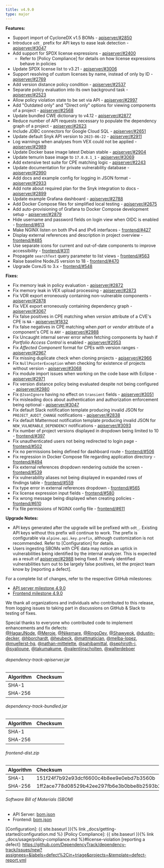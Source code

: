 ```yaml
---
title: v4.9.0
type: major
---
```


**Features:**

* Support import of CycloneDX v1.5 BOMs - [apiserver/#2850]
* Introduce `odt_` prefix for API keys to ease leak detection - [apiserver/#3047]
* Add support for SPDX license expressions - [apiserver/#2400]
  * Refer to [Policy Compliance] for details on how license expressions behave in policies
* Update SPDX license list to v3.21 - [apiserver/#3006]
* Support resolving of custom licenses by name, instead of only by ID - [apiserver/#2769]
* Add version distance policy condition - [apiserver/#2537]
* Separate policy evaluation into its own background task - [apiserver/#2523]
* Allow policy violation state to be set via API - [apiserver/#2997]
* Add "Outdated only" and "Direct only" options for viewing components of a project - [apiserver/#2568]
* Update bundled CWE dictionary to v4.12 - [apiserver/#2877]
* Reduce number of API requests necessary to populate the dependency graph of a project - [apiserver/#2623]
* Include JDBC connectors for Google Cloud SQL - [apiserver/#2651]
* Update default Snyk API version to `2023-06-22` - [apiserver/#2911]
* Log warnings when analyses from VEX could not be applied - [apiserver/#2989]
* Update Docker base image latest Debian stable - [apiserver/#2904]
* Update temurin base image to `17.0.8.1_1` - [apiserver/#3069]
* Add extensive test suite for CPE matching logic - [apiserver/#2243]
* Update documentation for private vulnerability database - [apiserver/#2990]
* Add docs and example config for logging in JSON format - [apiserver/#2933]
* Add note about required plan for the Snyk integration to docs - [apiserver/#2899]
* Update example Grafana dashboard - [apiserver/#2788]
* Add Docker Compose files for simplified local testing - [apiserver/#2675]
* Add auto-provisioning of Grafana to Docker Compose development setup - [apiserver/#2879]
* Hide username and password fields on login view when OIDC is enabled - [frontend/#613]
* Make NGINX listen on both IPv4 and IPv6 interfaces - [frontend/#427]
* Display external references and description in project overview - [frontend/#485]
* Use separate icons for current and out-of-date components to improve accessibility - [frontend/#311]
* Propagate `searchText` query parameter to list views - [frontend/#563]
* Raise baseline NodeJS version to 18 - [frontend/#470]
* Upgrade CoreJS to 3.x - [frontend/#548]

**Fixes:**

* Fix memory leak in policy evaluation - [apiserver/#2872]
* Fix memory leak in VEX upload processing - [apiserver/#2873]
* Fix VDR export erroneously containing non-vulnerable components - [apiserver/#2878]
* Fix VEX export erroneously containing dependency graph - [apiserver/#3067]
* Fix false positives in CPE matching when *version* attribute of a CVE's CPE is `NA` - [apiserver/#1832]
* Fix false negatives in CPE matching when *part* or *vendor* attribute of a component's CPE is `ANY` - [apiserver/#2988]
* Fix Uncaught internal server error when fetching components by hash if *Portfolio Access Control* is enabled - [apiserver/#2953]
* Fix *Affected Component* format for CPEs with version ranges - [apiserver/#2967]
* Fix missing duplicate check when cloning projects - [apiserver/#2966]
* Fix `NullPointerException` when checking for existence of projects without version - [apiserver/#3068]
* Fix module import issues when working on the code base with Eclipse - [apiserver/#2971]
* Fix version distance policy being evaluated despite not being configured - [apiserver/#2980]
* Fix `@JsonIgnore` having no effect on `transient` fields - [apiserver/#3051]
* Fix misleading docs about authentication and authorization enforcement being optional - [apiserver/#3047]
* Fix default Slack notification template producing invalid JSON for `PROJECT_AUDIT_CHANGE` notifications - [apiserver/#2838]
* Fix default Mattermost notification template producing invalid JSON for `NEW_VULNERABLE_DEPENDENCY` notifications - [apiserver/#3093]
* Fix number of project versions displayed in dropdown being limited to 10 - [frontend/#397]
* Fix unauthenticated users not being redirected to login page - [frontend/#502]
* Fix no permissions being defined for dashboard route - [frontend/#506]
* Fix regression in Docker Compose file regarding application directory - [frontend/#494]
* Fix external references dropdown rendering outside the screen - [frontend/#539]
* Fix vulnerability aliases not being displayed in expanded rows of findings table - [frontend/#559]
* Fix type error in external references dropdown - [frontend/#565]
* Fix license expression input fields - [frontend/#580]
* Fix wrong message being displayed when creating policies - [frontend/#610]
* Fix file permissions of NGINX config file - [frontend/#611]

**Upgrade Notes:**

* API keys generated after the upgrade will be prefixed with `odt_`. Existing API keys without this prefix will
continue to work. The prefix is configurable via `alpine.api.key.prefix`, although customization is not recommended.
Refer to [Configuration] for details.
* Users ingesting SBOMs with CPE data may notice an uptick in vulnerabilities being identified by the internal analyzer.
This is expected as a result of [apiserver/#2988] being fixed. If newly identified vulnerabilities turn out to be largely
false positives, let the project team know by [reporting a defect].

For a complete list of changes, refer to the respective GitHub milestones:

* [API server milestone 4.9.0](https://github.com/DependencyTrack/dependency-track/milestone/24?closed=1)
* [Frontend milestone 4.9.0](https://github.com/DependencyTrack/frontend/milestone/14?closed=1)

We thank all organizations and individuals who contributed to this release, from logging issues to taking part in discussions on GitHub & Slack to testing of fixes.  

Special thanks to everyone who contributed code to implement enhancements and fix defects:  
[@HagarJNode], [@Meroje], [@Nikemare], [@RingoDev], [@Shawyeok], [@dustin-decker], [@hborchardt], [@heubeck],
[@mattmatician], [@melba-lopez], [@muellerst-hg], [@nathan-mittelette], [@sahibamittal], [@sephiroth-j], [@syalioune],
[@takumakume], [@valentijnscholten], [@walterdeboer]

###### dependency-track-apiserver.jar

| Algorithm | Checksum |
|:----------|:---------|
| SHA-1     |          |
| SHA-256   |          |

###### dependency-track-bundled.jar

| Algorithm | Checksum |
|:----------|:---------|
| SHA-1     |          |
| SHA-256   |          |

###### frontend-dist.zip

| Algorithm | Checksum                                                         |
|:----------|:-----------------------------------------------------------------|
| SHA-1     | 151f24f7b92e93dcf6600c4b8ee9e0ebd7b3560b                         |
| SHA-256   | 1ff2ace778d08529b42ee297fb6e3b0bbe8b2593b2b8686e8b3e3c9472663c2a |

###### Software Bill of Materials (SBOM)

* API Server: [bom.json](https://github.com/DependencyTrack/dependency-track/releases/download/4.9.0/bom.json)
* Frontend: [bom.json](https://github.com/DependencyTrack/frontend/releases/download/4.9.0/bom.json)

[apiserver/#1832]: https://github.com/DependencyTrack/dependency-track/issues/1832
[apiserver/#2243]: https://github.com/DependencyTrack/dependency-track/issues/2243
[apiserver/#2400]: https://github.com/DependencyTrack/dependency-track/pull/2400
[apiserver/#2523]: https://github.com/DependencyTrack/dependency-track/pull/2523
[apiserver/#2537]: https://github.com/DependencyTrack/dependency-track/pull/2537
[apiserver/#2568]: https://github.com/DependencyTrack/dependency-track/pull/2568
[apiserver/#2623]: https://github.com/DependencyTrack/dependency-track/pull/2623
[apiserver/#2651]: https://github.com/DependencyTrack/dependency-track/pull/2651
[apiserver/#2675]: https://github.com/DependencyTrack/dependency-track/pull/2675
[apiserver/#2769]: https://github.com/DependencyTrack/dependency-track/pull/2769
[apiserver/#2788]: https://github.com/DependencyTrack/dependency-track/pull/2780
[apiserver/#2838]: https://github.com/DependencyTrack/dependency-track/issues/2838
[apiserver/#2850]: https://github.com/DependencyTrack/dependency-track/issues/2850
[apiserver/#2872]: https://github.com/DependencyTrack/dependency-track/pull/2872
[apiserver/#2873]: https://github.com/DependencyTrack/dependency-track/pull/2873
[apiserver/#2877]: https://github.com/DependencyTrack/dependency-track/pull/2877
[apiserver/#2878]: https://github.com/DependencyTrack/dependency-track/pull/2878
[apiserver/#2879]: https://github.com/DependencyTrack/dependency-track/pull/2879
[apiserver/#2899]: https://github.com/DependencyTrack/dependency-track/pull/2899
[apiserver/#2904]: https://github.com/DependencyTrack/dependency-track/pull/2904
[apiserver/#2911]: https://github.com/DependencyTrack/dependency-track/pull/2911
[apiserver/#2933]: https://github.com/DependencyTrack/dependency-track/pull/2933
[apiserver/#2953]: https://github.com/DependencyTrack/dependency-track/pull/2953
[apiserver/#2966]: https://github.com/DependencyTrack/dependency-track/pull/2966
[apiserver/#2967]: https://github.com/DependencyTrack/dependency-track/pull/2967
[apiserver/#2971]: https://github.com/DependencyTrack/dependency-track/pull/2971
[apiserver/#2980]: https://github.com/DependencyTrack/dependency-track/pull/2980
[apiserver/#2988]: https://github.com/DependencyTrack/dependency-track/issues/2988
[apiserver/#2989]: https://github.com/DependencyTrack/dependency-track/pull/2989
[apiserver/#2990]: https://github.com/DependencyTrack/dependency-track/pull/2990
[apiserver/#2997]: https://github.com/DependencyTrack/dependency-track/pull/2997
[apiserver/#3006]: https://github.com/DependencyTrack/dependency-track/pull/3006
[apiserver/#3047]: https://github.com/DependencyTrack/dependency-track/pull/3047
[apiserver/#3051]: https://github.com/DependencyTrack/dependency-track/pull/3051
[apiserver/#3067]: https://github.com/DependencyTrack/dependency-track/pull/3067
[apiserver/#3068]: https://github.com/DependencyTrack/dependency-track/pull/3068
[apiserver/#3069]: https://github.com/DependencyTrack/dependency-track/pull/3069
[apiserver/#3093]: https://github.com/DependencyTrack/dependency-track/issues/3093
[frontend/#311]: https://github.com/DependencyTrack/frontend/issues/311
[frontend/#397]: https://github.com/DependencyTrack/frontend/issues/397
[frontend/#427]: https://github.com/DependencyTrack/frontend/pull/427
[frontend/#470]: https://github.com/DependencyTrack/frontend/issues/470
[frontend/#485]: https://github.com/DependencyTrack/frontend/pull/485
[frontend/#494]: https://github.com/DependencyTrack/frontend/pull/494
[frontend/#502]: https://github.com/DependencyTrack/frontend/pull/502
[frontend/#506]: https://github.com/DependencyTrack/frontend/pull/506
[frontend/#539]: https://github.com/DependencyTrack/frontend/issues/539
[frontend/#548]: https://github.com/DependencyTrack/frontend/pull/548
[frontend/#559]: https://github.com/DependencyTrack/frontend/pull/559
[frontend/#563]: https://github.com/DependencyTrack/frontend/pull/563
[frontend/#565]: https://github.com/DependencyTrack/frontend/pull/565
[frontend/#580]: https://github.com/DependencyTrack/frontend/pull/580
[frontend/#610]: https://github.com/DependencyTrack/frontend/pull/610
[frontend/#611]: https://github.com/DependencyTrack/frontend/pull/576
[frontend/#613]: https://github.com/DependencyTrack/frontend/pull/613

[Configuration]: {{ site.baseurl }}{% link _docs/getting-started/configuration.md %}
[Policy Compliance]: {{ site.baseurl }}{% link _docs/usage/policy-compliance.md %}#license-violation
[reporting a defect]: https://github.com/DependencyTrack/dependency-track/issues/new?assignees=&labels=defect%2Cin+triage&projects=&template=defect-report.yml

[@HagarJNode]: https://github.com/HagarJNode
[@Meroje]: https://github.com/Meroje
[@Nikemare]: https://github.com/Nikemare
[@RingoDev]: https://github.com/RingoDev
[@Shawyeok]: https://github.com/Shawyeok
[@dustin-decker]: https://github.com/dustin-decker
[@hborchardt]: https://github.com/hborchardt
[@heubeck]: https://github.com/heubeck
[@mattmatician]: https://github.com/mattmatician
[@melba-lopez]: https://github.com/melba-lopez
[@muellerst-hg]: https://github.com/muellerst-hg
[@nathan-mittelette]: https://github.com/nathan-mittelette
[@sahibamittal]: https://github.com/sahibamittal
[@sephiroth-j]: https://github.com/sephiroth-j
[@syalioune]: https://github.com/syalioune
[@takumakume]: https://github.com/takumakume
[@valentijnscholten]: https://github.com/valentijnscholten
[@walterdeboer]: https://github.com/walterdeboer